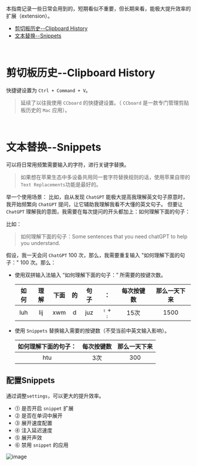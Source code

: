 本指南记录一些日常会用到的，短期看似不重要，但长期来看，能极大提升效率的扩展（extension）。

- [剪切板历史--Clipboard History](#剪切板历史--clipboard-history)
- [文本替换--Snippets](#文本替换--snippets)

</br>

# 剪切板历史--Clipboard History
快捷键设置为 `Ctrl + Command + V`。
> 延续了以往我使用 `CCboard` 的快捷键设置。（ `CCboard` 是一款专门管理剪贴板历史的 `Mac` 应用）。

</br>

# 文本替换--Snippets
可以将日常用频繁需要输入的字符，进行关键字替换。

> 如果想在苹果生态中多设备共用同一套字符替换规则的话，使用苹果自带的`Text Replacements`功能是最好的。

举一个使用场景：
比如，自从发现 `ChatGPT` 能极大提高我理解英文句子原意时，我开始频繁向 `ChatGPT` 提问，让它辅助我理解我看不大懂的英文句子。
但要让 `ChatGPT` 理解我的意图，我需要在每次提问的开头都加上：如何理解下面的句子：

比如：
> 如何理解下面的句子：Some sentences that you need chatGPT to help you understand.

假设，我一天会问 `ChatGPT` 100 次，那么，我需要重复输入 "如何理解下面的句子：" 100 次。那么：

- 使用双拼输入法输入 “如何理解下面的句子：” 所需要的按键次数。

    | 如何 | 理解 | 下面 |  的  | 句子 |             ：              | 每次按键数 | 那么一天下来 |
    | :--: | :--: | :--: | :--: | :--: | :-------------------------: | :------: | :-------: |
    | luh  | lij  | xwm  |  d   | juz  | <kbd>⇧</kbd> + <kbd>:</kbd> |   15次   | 1500 |

- 使用 `Snippets` 替换输入需要的按键数（不受当前中英文输入影响）。

    | 如何理解下面的句子： | 每次按键数 | 那么一天下来 |
    | :------------------: | :------: | :-------: |
    |         htu          |   3次    | 300 |


## 配置Snippets
通过调整`settings`，可以更大的提升效率。

- ⓵ 是否开启 `snippet` 扩展
- ⓶ 是否在单词中展开
- ⓷ 展开速度配置
- ⓸ 注入延迟速度
- ⓹ 展开声效
- ⓺ 禁用 `snippet` 的应用

![image](https://user-images.githubusercontent.com/43558972/229464924-107c7de8-e5aa-4cbf-9293-7ee0896316c2.png)


